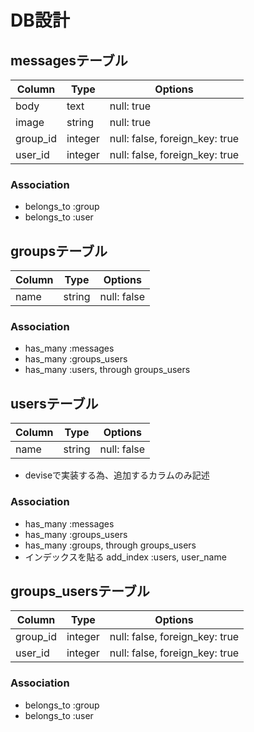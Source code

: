 # DB設計
## messagesテーブル

|Column|Type|Options|
|------|----|-------|
|body|text|null: true|
|image|string|null: true|
|group_id|integer|null: false, foreign_key: true|
|user_id|integer|null: false, foreign_key: true|

### Association
- belongs_to :group
- belongs_to :user

## groupsテーブル

|Column|Type|Options|
|------|----|-------|
|name|string|null: false|

### Association
- has_many :messages
- has_many :groups_users
- has_many :users, through groups_users

## usersテーブル

|Column|Type|Options|
|------|----|-------|
|name|string|null: false|

- deviseで実装する為、追加するカラムのみ記述
### Association
- has_many :messages
- has_many :groups_users
- has_many :groups, through groups_users
- インデックスを貼る add_index :users, user_name

## groups_usersテーブル

|Column|Type|Options|
|------|----|-------|
|group_id|integer|null: false, foreign_key: true|
|user_id|integer|null: false, foreign_key: true|

### Association
- belongs_to :group
- belongs_to :user